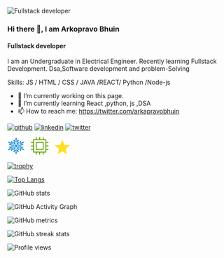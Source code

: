 ![Fullstack developer](https://pbs.twimg.com/profile_banners/415047141/1644559746/1080x360)
### Hi there 👋, I am Arkopravo Bhuin
#### Fullstack developer


I am an Undergraduate in Electrical Engineer. Recently learning Fullstack Development. Dsa,Software development and problem-Solving 

Skills:  JS / HTML / CSS / JAVA /REACT/ Python /Node-js

- 🔭 I’m currently working on this page. 
- 🌱 I’m currently learning React ,python, js ,DSA  
- 📫 How to reach me: https://twitter.com/arkapravobhuin 


[<img src='https://cdn.jsdelivr.net/npm/simple-icons@3.0.1/icons/github.svg' alt='github' height='40'>](https://github.com/Arkopravo1995)  [<img src='https://cdn.jsdelivr.net/npm/simple-icons@3.0.1/icons/linkedin.svg' alt='linkedin' height='40'>](https://www.linkedin.com/in/https://www.linkedin.com/in/arkopravo-bhuin-515065b9//)  [<img src='https://cdn.jsdelivr.net/npm/simple-icons@3.0.1/icons/twitter.svg' alt='twitter' height='40'>](https://twitter.com/https://twitter.com/arkapravobhuin)  

<a href='https://archiveprogram.github.com/'><img src='https://raw.githubusercontent.com/acervenky/animated-github-badges/master/assets/acbadge.gif' width='40' height='40'></a> <a href='https://docs.github.com/en/developers'><img src='https://raw.githubusercontent.com/acervenky/animated-github-badges/master/assets/devbadge.gif' width='40' height='40'></a> <a href='https://stars.github.com/'><img src='https://raw.githubusercontent.com/acervenky/animated-github-badges/master/assets/starbadge.gif' width='35' height='35'></a> 

[![trophy](https://github-profile-trophy.vercel.app/?username=Arkopravo1995)](https://github.com/ryo-ma/github-profile-trophy)

[![Top Langs](https://github-readme-stats.vercel.app/api/top-langs/?username=Arkopravo1995)](https://github.com/anuraghazra/github-readme-stats)

![GitHub stats](https://github-readme-stats.vercel.app/api?username=Arkopravo1995&show_icons=true)  

![GitHub Activity Graph](https://activity-graph.herokuapp.com/graph?username=Arkopravo1995)  

![GitHub metrics](https://metrics.lecoq.io/Arkopravo1995)  

![GitHub streak stats](https://github-readme-streak-stats.herokuapp.com/?user=Arkopravo1995)  

![Profile views](https://gpvc.arturio.dev/Arkopravo1995)  
